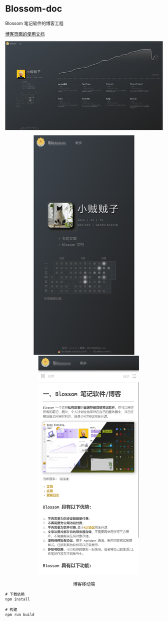 # Blossom-doc

Blossom 笔记软件的博客工程

[博客页面的使用文档](https://www.wangyunf.com/blossom-doc/guide/deploy/blog.html)

![](./doc/imgs/blog_home.jpg "Blossom 首页")

<p align="center">
<img src="../doc/imgs/blog_home_m.png" height="700">
<img src="../doc/imgs/home_article_m.png" height="700" style="margin-left: 30px">
</p>
<p align="center">博客移动端</p>


```
# 下载依赖
npm install

# 构建
npm run build
```